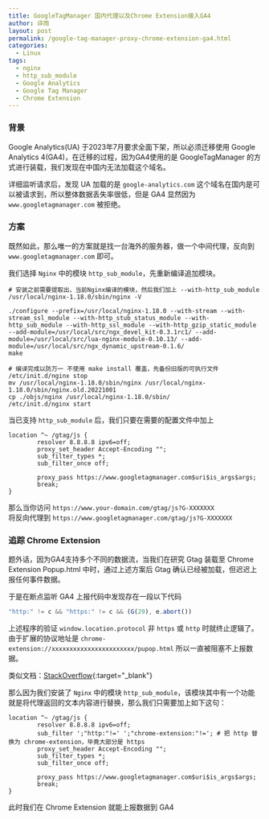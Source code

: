 ```yaml
---
title: GoogleTagManager 国内代理以及Chrome Extension接入GA4
author: 谇雨
layout: post
permalink: /google-tag-manager-proxy-chrome-extension-ga4.html
categories:
  - Linux
tags:
  - nginx
  - http_sub_module
  - Google Analytics
  - Google Tag Manager
  - Chrome Extension
---
```


### 背景

Google Analytics(UA) 于2023年7月要求全面下架，所以必须迁移使用 Google Analytics 4(GA4)，在迁移的过程，因为GA4使用的是 GoogleTagManager 的方式进行装载，我们发现在中国内无法加载这个域名。

详细监听请求后，发现 UA 加载的是 `google-analytics.com` 这个域名在国内是可以被请求到，所以整体数据丢失率很低，但是 GA4 显然因为 `www.googletagmanager.com` 被拒绝。

### 方案

既然如此，那么唯一的方案就是找一台海外的服务器，做一个中间代理，反向到 `www.googletagmanager.com` 即可。

我们选择 `Nginx` 中的模块 `http_sub_module`，先重新编译追加模块。

``` shell
# 安装之前需要提取出，当前Nginx编译的模块，然后我们加上 --with-http_sub_module
/usr/local/nginx-1.18.0/sbin/nginx -V

./configure --prefix=/usr/local/nginx-1.18.0 --with-stream --with-stream_ssl_module --with-http_stub_status_module --with-http_sub_module --with-http_ssl_module --with-http_gzip_static_module --add-module=/usr/local/src/ngx_devel_kit-0.3.1rc1/ --add-module=/usr/local/src/lua-nginx-module-0.10.13/ --add-module=/usr/local/src/ngx_dynamic_upstream-0.1.6/
make

# 编译完成以防万一 不使用 make install 覆盖，先备份旧版的可执行文件
/etc/init.d/nginx stop
mv /usr/local/nginx-1.18.0/sbin/nginx /usr/local/nginx-1.18.0/sbin/nginx.old.20221001
cp ./objs/nginx /usr/local/nginx-1.18.0/sbin/
/etc/init.d/nginx start
```

当已支持 `http_sub_module` 后，我们只要在需要的配置文件中加上

```shell
location ^~ /gtag/js {
        resolver 8.8.8.8 ipv6=off;
        proxy_set_header Accept-Encoding "";
        sub_filter_types *;
        sub_filter_once off;

        proxy_pass https://www.googletagmanager.com$uri$is_args$args;
        break;
}
```

那么当你访问 `https://www.your-domain.com/gtag/js?G-XXXXXXX`  
将反向代理到 `https://www.googletagmanager.com/gtag/js?G-XXXXXXX`

### 追踪 Chrome Extension

题外话，因为GA4支持多个不同的数据流，当我们在研究 Gtag 装载至 Chrome Extension Popup.html 中时，通过上述方案后 Gtag 确认已经被加载，但迟迟上报任何事件数据。

于是在断点监听 GA4 上报代码中发现存在一段以下代码

```javascript
"http:" != c && "https:" != c && (G(29), e.abort())
```

上述程序的验证 `window.location.protocol` 非 `https` 或 `http` 时就终止逻辑了。由于扩展的协议地址是 `chrome-extension://xxxxxxxxxxxxxxxxxxxxxxx/pupop.html` 所以一直被阻塞不上报数据。

类似文档：[StackOverflow](https://stackoverflow.com/questions/65178568/how-to-disable-protocol-checking-with-gtag-js-for-new-ga4-properties){:target="_blank"}

那么因为我们安装了 `Nginx` 中的模块 `http_sub_module`，该模块其中有一个功能就是将代理返回的文本内容进行替换，那么我们只需要加上如下这句：

```shell
location ^~ /gtag/js {
        resolver 8.8.8.8 ipv6=off;
        sub_filter ';"http:"!=' ';"chrome-extension:"!='; # 把 http 替换为 chrome-extension，毕竟大部分是 https
        proxy_set_header Accept-Encoding "";
        sub_filter_types *;
        sub_filter_once off;

        proxy_pass https://www.googletagmanager.com$uri$is_args$args;
        break;
}
```

此时我们在 Chrome Extension 就能上报数据到 GA4
